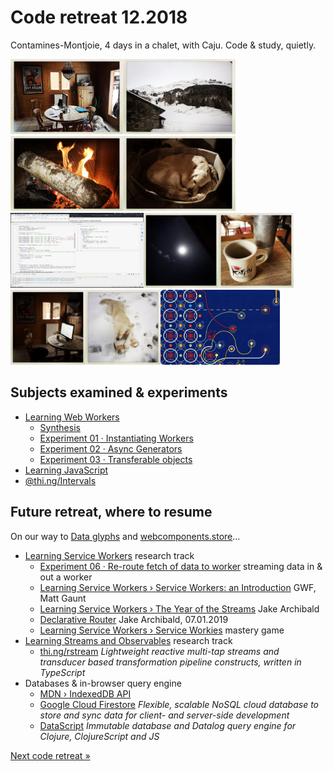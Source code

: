 # Code retreat 12.2018

Contamines-Montjoie, 4 days in a chalet, with Caju.
Code & study, quietly.

<img height=120 src="images/201812-cmj/20181219-1054-thumb_321bd.jpg"><img height=120 src="images/201812-cmj/20181219-1055-thumb_321ba.jpg"><img height=120 src="images/201812-cmj/20181219-1341-thumb_321c0.jpg"><img height=120 src="images/201812-cmj/20181220-2010-thumb_321e3.jpg"><img height=120 src="images/201812-cmj/20181221-2124-learning-web-workers.png"><img height=120 src="images/201812-cmj/20181221-0015-thumb_321e7.jpg"><img height=120 src="images/201812-cmj/20181221-1057-thumb_321f0.jpg"><img height=120 src="images/201812-cmj/20181221-1601-thumb_321f7.jpg"><img height=120 src="images/201812-cmj/20181222-1514-thumb_321fd.jpg"><img height=120 src="images/201812-cmj/20180131-andante.jpg">

## Subjects examined & experiments

* [Learning Web Workers](https://github.com/olange/learning-service-workers/)
  * [Synthesis](https://github.com/olange/learning-service-workers/blob/master/learning/basics-of-web-workers.md)
  * [Experiment 01 · Instantiating Workers](https://olange.github.io/learning-service-workers/experiments/)
  * [Experiment 02 · Async Generators](https://olange.github.io/learning-service-workers/experiments/)
  * [Experiment 03 · Transferable objects](https://olange.github.io/learning-service-workers/experiments/)
* [Learning JavaScript](https://github.com/olange/learning-javascript/)
* [@thi.ng/Intervals](https://github.com/thi-ng/umbrella/tree/master/packages/intervals)

## Future retreat, where to resume

On our way to [Data glyphs](https://github.com/olange/noia) and [webcomponents.store](https://webcomponents.store)…

* [Learning Service Workers](https://github.com/olange/learning-service-workers/) research track
  * [Experiment 06 · Re-route fetch of data to worker](../issues/8) streaming data in & out a worker
  * [Learning Service Workers › Service Workers: an Introduction](https://developers.google.com/web/fundamentals/primers/service-workers/) GWF, Matt Gaunt
  * [Learning Service Workers › The Year of the Streams](https://jakearchibald.com/2016/streams-ftw/) Jake Archibald
  * [Declarative Router](https://jakearchibald.com/2019/service-worker-declarative-router/) Jake Archibald, 07.01.2019
  * [Learning Service Workers › Service Workies](https://serviceworkies.com/) mastery game
* [Learning Streams and Observables](https://github.com/olange/learning-streams/) research track
  * [thi.ng/rstream](https://github.com/thi-ng/umbrella/tree/master/packages/rstream) _Lightweight reactive multi-tap streams and transducer based transformation pipeline constructs, written in TypeScript_
* Databases & in-browser query engine
  * [MDN › IndexedDB API](https://developer.mozilla.org/en-US/docs/Web/API/IndexedDB_API)
  * [Google Cloud Firestore](https://firebase.google.com/docs/firestore/) _Flexible, scalable NoSQL cloud database to store and sync data for client- and server-side development_
  * [DataScript](https://github.com/tonsky/datascript) _Immutable database and Datalog query engine for Clojure, ClojureScript and JS_

[Next code retreat »](../201902-code-retreat/README.md)